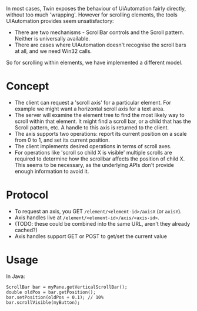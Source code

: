 In most cases, Twin exposes the behaviour of UiAutomation fairly directly, without too much 'wrapping'. However for scrolling elements, the tools UIAutomation provides seem unsatisfactory:
  * There are two mechanisms - ScrollBar controls and the Scroll pattern. Neither is universally available.
  * There are cases where UIAutomation doesn't recognise the scroll bars at all, and we need Win32 calls.

So for scrolling within elements, we have implemented a different model.

# Concept #
  * The client can request a 'scroll axis' for a particular element. For example we might want a horizontal scroll axis for a text area.
  * The server will examine the element tree to find the most likely way to scroll within that element. It might find a scroll bar, or a child that has the Scroll pattern, etc. A handle to this axis is returned to the client.
  * The axis supports two operations: report its current position on a scale from 0 to 1, and set its current position.
  * The client implements desired operations in terms of scroll axes.
  * For operations like 'scroll so child X is visible' multiple scrolls are required to determine how the scrollbar affects the position of child X. This seems to be necessary, as the underlying APIs don't provide enough information to avoid it.

# Protocol #

  * To request an axis, you GET `/element/<element-id>/axisX` (or `axisY`).
  * Axis handles live at `/element/<element-id>/axis/<axis-id>`.
  * (TODO: these could be combined into the same URL, aren't they already cached?)
  * Axis handles support GET or POST to get/set the current value

# Usage #

In Java:
```
ScrollBar bar = myPane.getVerticalScrollBar();
double oldPos = bar.getPosition();
bar.setPosition(oldPos + 0.1); // 10%
bar.scrollVisible(myButton);
```